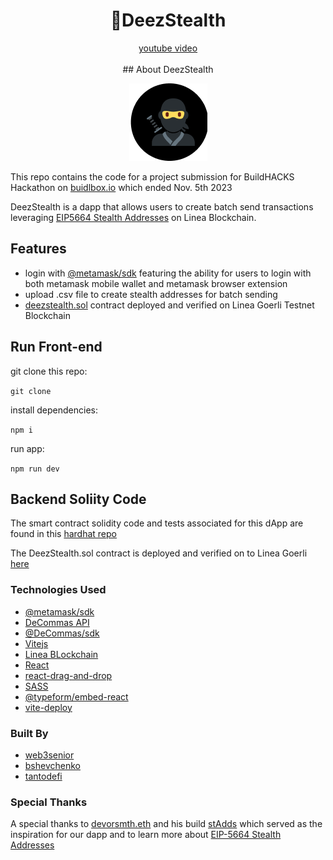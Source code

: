 <div align="center">
    <h1>🥷DeezStealth</h1>
</div>

<div align="center">
    <a href="">youtube video</a>
</div>

<br>

<div align="center">
## About DeezStealth

![ninja](/src/assets/logo.png)
</div>

This repo contains the code for a project submission for BuildHACKS Hackathon on [buidlbox.io](https://app.buidlbox.io/buidlbox/buidlhacks) which ended Nov. 5th 2023

DeezStealth is a dapp that allows users to create batch send transactions leveraging [EIP5664 Stealth Addresses](https://eips.ethereum.org/EIPS/eip-5564) on Linea Blockchain.

## Features

- login with [@metamask/sdk](https://metamask.io/sdk/) featuring the ability for users to login with both metamask mobile wallet and metamask browser extension
- upload .csv file to create stealth addresses for batch sending 
- [deezstealth.sol](https://goerli.lineascan.build/address/0xF9223Ba23C6381b30405Ec6D72717E3294AC848e#code) contract deployed and verified on Linea Goerli Testnet Blockchain

## Run Front-end

git clone this repo:

```git clone ```

install dependencies:

```npm i```

run app:

```npm run dev```

## Backend Soliity Code

The smart contract solidity code and tests associated for this dApp are found in this [hardhat repo](https://github.com/bshevchenko/destealth)

The DeezStealth.sol contract is deployed and verified on to Linea Goerli [here](https://goerli.lineascan.build/address/0x04eac8cd77ae31c4eb22c6eb6cecac0a58e544fb)

### Technologies Used

- [@metamask/sdk](https://github.com/MetaMask/metamask-sdk)
- [DeCommas API](https://build.decommas.io/)
- [@DeCommas/sdk](https://github.com/DeCommas/decommas-sdk)
- [Vitejs](https://vitejs.dev/)
- [Linea BLockchain](https://linea.build/)
- [React](https://github.com/facebook/react)
- [react-drag-and-drop](https://www.npmjs.com/package/react-drag-drop-files)
- [SASS](https://github.com/sass/sass)
- [@typeform/embed-react](https://github.com/Typeform/embed/tree/main/packages/embed-react)
- [vite-deploy](https://github.com/ErickKS/vite-deploy)

### Built By

- [web3senior](https://github.com/web3senior)
- [bshevchenko](https://github.com/bshevchenko)
- [tantodefi](https://github.com/tantodefi)

### Special Thanks

A special thanks to [devorsmth.eth](https://app.buidlguidl.com/builders/0x02d09E69e528d7DA14F32Cd21b55aFFa1FF7F873) and his build [stAdds](https://stadds.vercel.app/) which served as the inspiration for our dapp and to learn more about [EIP-5664 Stealth Addresses](https://vitalik.ca/general/2023/01/20/stealth.html)
